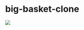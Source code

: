 # big-basket-clone
![](https://raw.githubusercontent.com/vinu5683/vinodkumar/master/assets/img/portfolio/bigbasket/bb-home.png)
